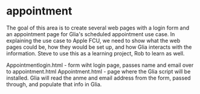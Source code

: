 # appointment
The goal of this area is to create several web pages with a login form and an appointment page for Glia's scheduled appointment use case.  In explaining the use case to Apple FCU, we need to show what the web pages could be, how they would be set up, and how Glia interacts with the information.
Steve to use this as a learning project, Rob to learn as well.

Appointmentlogin.html - form wiht login page, passes name and email over to appointment.html
Appointment.html - page where the Glia script will be installed. Glia will read the anme and email address from the form, passed through, and populate that info in Glia.
